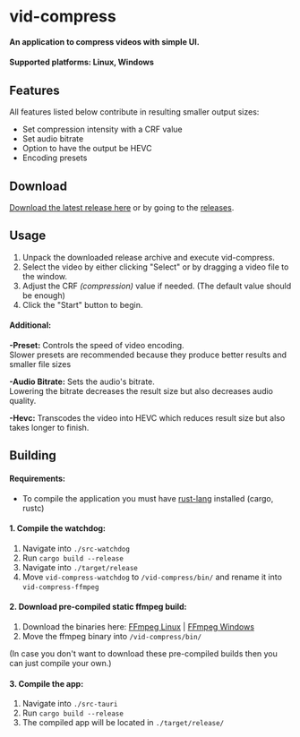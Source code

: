 # vid-compress  

  #### An application to compress videos with simple UI.
  #### Supported platforms: Linux, Windows

## Features
  All features listed below contribute in resulting smaller output sizes:
  - Set compression intensity with a CRF value
  - Set audio bitrate
  - Option to have the output be HEVC
  - Encoding presets

## Download
  [Download the latest release here](https://github.com/JustSypth/vid-compress/releases/latest) or by going to the [releases](https://github.com/JustSypth/vid-compress/releases/).

## Usage
  1. Unpack the downloaded release archive and execute vid-compress.
  2. Select the video by either clicking "Select" or by dragging a video file to the window.
  3. Adjust the CRF <i> (compression) </i> value if needed. (The default value should be enough)
  4. Click the "Start" button to begin.

#### Additional:
  **-Preset:** Controls the speed of video encoding.   
    Slower presets are recommended because they produce better results and smaller file sizes
    
  **-Audio Bitrate:** Sets the audio's bitrate.   
    Lowering the bitrate decreases the result size but also decreases audio quality.

  **-Hevc:** Transcodes the video into HEVC which reduces result size but also takes longer to finish.

## Building
  #### Requirements:
  - To compile the application you must have [rust-lang](https://www.rust-lang.org/) installed (cargo, rustc)

  #### 1. Compile the watchdog:
  1. Navigate into `./src-watchdog`
  4. Run `cargo build --release`
  5. Navigate into `./target/release`
  6. Move `vid-compress-watchdog` to `/vid-compress/bin/` and rename it into `vid-compress-ffmpeg`
  
  #### 2. Download pre-compiled static ffmpeg build:
  1. Download the binaries here: [FFmpeg Linux](https://johnvansickle.com/ffmpeg/) | [FFmpeg Windows](https://www.gyan.dev/ffmpeg/builds/)
  2. Move the ffmpeg binary into `/vid-compress/bin/`

  (In case you don't want to download these pre-compiled builds then you can just compile your own.)

  #### 3. Compile the app:
  1. Navigate into `./src-tauri`
  2. Run `cargo build --release`
  3. The compiled app will be located in `./target/release/`
